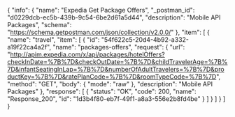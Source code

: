 {
  "info": {
    "name": "Expedia Get Package Offers",
    "_postman_id": "d0229dcb-ec5b-439b-9c54-6be2d61a5d44",
    "description": "Mobile API Packages",
    "schema": "https://schema.getpostman.com/json/collection/v2.0.0/"
  },
  "item": [
    {
      "name": "travel",
      "item": [
        {
          "id": "54f622c5-20d4-4b92-a332-a19f22ca4a2f",
          "name": "packages-offers",
          "request": {
            "url": "http://apim.expedia.com/x/api/packages/hotelOffers?checkInDate=%7B%7D&checkOutDate=%7B%7D&childTravelerAge=%7B%7D&infantSeatingInLap=%7B%7D&numberOfAdultTravelers=%7B%7D&productKey=%7B%7D&ratePlanCode=%7B%7D&roomTypeCode=%7B%7D",
            "method": "GET",
            "body": {
              "mode": "raw"
            },
            "description": "Mobile API Packages"
          },
          "response": [
            {
              "status": "OK",
              "code": 200,
              "name": "Response_200",
              "id": "1d3b4f80-eb7f-49f1-a8a3-556e2b8fd4be"
            }
          ]
        }
      ]
    }
  ]
}